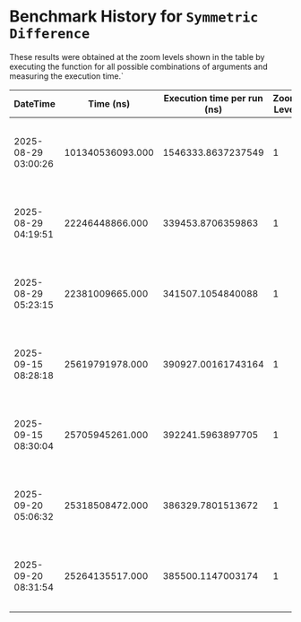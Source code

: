 # Benchmark History for `Symmetric Difference`

These results were obtained at the zoom levels shown in the table by executing the function for all possible combinations of arguments and measuring the execution time.`

| DateTime | Time (ns) | Execution time per run (ns) | Zoom Level | Operation Count | Remarks |
|----------|----------|-----------------------|------------|----------------|--------|
| 2025-08-29 03:00:26 | 101340536093.000 | 1546333.8637237549 | 1 | 65536 | Only voxels with an elevation of zero or higher are considered. |
| 2025-08-29 04:19:51 | 22246448866.000 | 339453.8706359863 | 1 | 65536 | Only voxels with an elevation of zero or higher are considered. |
| 2025-08-29 05:23:15 | 22381009665.000 | 341507.1054840088 | 1 | 65536 | Only voxels with an elevation of zero or higher are considered. |
| 2025-09-15 08:28:18 | 25619791978.000 | 390927.00161743164 | 1 | 65536 | Only voxels with an elevation of zero or higher are considered. |
| 2025-09-15 08:30:04 | 25705945261.000 | 392241.5963897705 | 1 | 65536 | Only voxels with an elevation of zero or higher are considered. |
| 2025-09-20 05:06:32 | 25318508472.000 | 386329.7801513672 | 1 | 65536 | Only voxels with an elevation of zero or higher are considered. |
| 2025-09-20 08:31:54 | 25264135517.000 | 385500.1147003174 | 1 | 65536 | Only voxels with an elevation of zero or higher are considered. |
